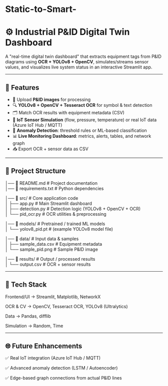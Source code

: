 # Static-to-Smart-
# ⚙ Industrial P&ID Digital Twin Dashboard  

A "real-time digital twin dashboard" that extracts equipment tags from P&ID diagrams using **OCR + YOLOv8 + OpenCV**, simulates/streams sensor values, and visualizes live system status in an interactive Streamlit app.  

---

## 🚀 Features
- 📂 Upload **P&ID images** for processing  
- 🔍 **YOLOv8 + OpenCV + Tesseract OCR** for symbol & text detection  
- 🗂 Match OCR results with equipment metadata (CSV)  
- 📡 **IoT Sensor Simulation** (flow, pressure, temperature) or real IoT data (Azure IoT Hub / MQTT)  
- 🤖 **Anomaly Detection**: threshold rules or ML-based classification  
- 📊 **Live Monitoring Dashboard**: metrics, alerts, tables, and network graph  
- 📥 Export OCR + sensor data as CSV  

---


## 📂 Project Structure

│── 📜 README.md             # Project documentation  
│── 📜 requirements.txt      # Python dependencies  

│── 📂 src/                  # Core application code  
│   ├── app.py               # Main Streamlit dashboard  
│   ├── detection.py         # Detection logic (YOLOv8 + OpenCV + OCR)  
│   └── pid_ocr.py           # OCR utilities & preprocessing  

│── 📂 models/               # Pretrained / trained ML models  
│   └── yolov8_pid.pt        # (example YOLOv8 model file)  

│── 📂 data/                 # Input data & samples  
│   ├── sample_data.csv      # Equipment metadata  
│   └── sample_pid.png       # Sample P&ID image  

│── 📂 results/              # Output / processed results  
│   └── output.csv           # OCR + sensor results  

---
## 🔧 Tech Stack

Frontend/UI → Streamlit, Matplotlib, NetworkX

OCR & CV → OpenCV, Tesseract OCR, YOLOv8 (Ultralytics)

Data → Pandas, difflib

Simulation → Random, Time 

---
## 🌐 Future Enhancements

✅ Real IoT integration (Azure IoT Hub / MQTT)

✅ Advanced anomaly detection (LSTM / Autoencoder)

✅ Edge-based graph connections from actual P&ID lines


